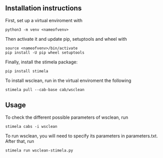 ## Installation instructions

First, set up a virtual enviroment with

```
python3 -m venv <nameofvenv>
```

Then activate it and update pip, setuptools and wheel with

```
source <nameofvenv>/bin/activate
pip install -U pip wheel setuptools
```

Finally, install the stimela package:

```
pip install stimela
```

To install wsclean, run in the virtual enviroment the following 

```
stimela pull --cab-base cab/wsclean
```
## Usage
To check the different possible parameters of wsclean, run

```
stimela cabs -i wsclean
```

To run wsclean, you will need to specify its parameters in parameters.txt. After that, run

```
stimela run wsclean-stimela.py
```
